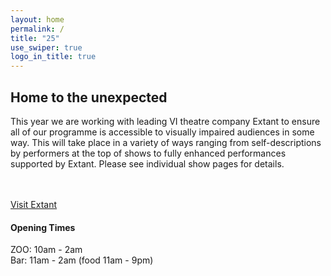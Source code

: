 ```yaml
---
layout: home
permalink: /
title: "25"
use_swiper: true
logo_in_title: true
---
```

<h2 class="display-2"> H﻿ome to the unexpected </h2>

<p>This year we are working with leading VI theatre company Extant to ensure all of our programme is accessible to visually impaired audiences in some way. This will take place in a variety of ways ranging from self-descriptions by performers at the top of shows to fully enhanced performances supported by Extant. Please see individual show pages for details.</p>

<p><br><br><a href="https://extant.org.uk/">Visit Extant</a><br></p>

#### Opening Times

ZOO: 10am - 2am<br>
B﻿ar: 11am - 2am (food 11am - 9pm)